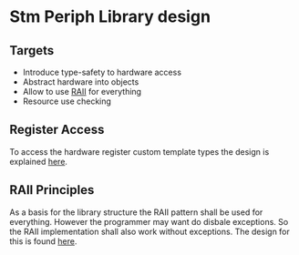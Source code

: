 # Stm Periph Library design
## Targets
 - Introduce type-safety to hardware access
 - Abstract hardware into objects
 - Allow to use [RAII](https://en.wikipedia.org/wiki/Resource_Acquisition_Is_Initialization) for everything
 - Resource use checking

## Register Access

To access the hardware register custom template types the design is explained [here](register.md).

## RAII Principles

As a basis for the library structure the RAII pattern shall be used for everything. However the programmer may want do disbale exceptions. So the RAII implementation shall also work without exceptions. The design for this is found [here](raii.md).